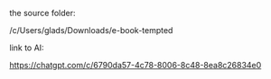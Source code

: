 the source folder:

/c/Users/glads/Downloads/e-book-tempted

link to AI:

https://chatgpt.com/c/6790da57-4c78-8006-8c48-8ea8c26834e0
